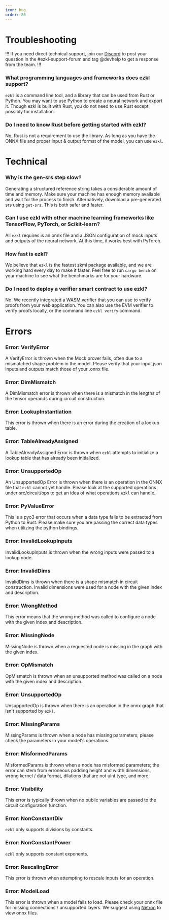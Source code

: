 ```yaml
---
icon: bug
order: 86
---
```


# Troubleshooting

!!!
If you need direct technical support, join our [Discord](https://discord.gg/7DBezSCa) to post your question in the #ezkl-support-forum and tag @devhelp to get a response from the team.
!!!

### What programming languages and frameworks does ezkl support?

`ezkl` is a command line tool, and a library that can be used from Rust or Python. You may want to use Python to create a neural network and export it. Though ezkl is built with Rust, you do not need to use Rust except possibly for installation.

### Do I need to know Rust before getting started with ezkl?

No, Rust is not a requirement to use the library. As long as you have the ONNX file and proper input & output format of the model, you can use `ezkl`.

# Technical

### Why is the gen-srs step slow?

Generating a structured reference string takes a considerable amount of time and memory. Make sure your machine has enough memory available and wait for the process to finish. Alternatively, download a pre-generated srs using `get-srs`. This is both safer and faster.

### Can I use ezkl with other machine learning frameworks like TensorFlow, PyTorch, or Scikit-learn?

All `ezkl` requires is an onnx file and a JSON configuration of mock inputs and outputs of the neural network. At this time, it works best with PyTorch.

### How fast is ezkl?

We believe that `ezkl` is the fastest zkml package available, and we are working hard every day to make it faster. Feel free to run `cargo bench` on your machine to see what the benchmarks are for your hardware.

### Do I need to deploy a verifier smart contract to use ezkl?

No. We recently integrated a [WASM verifier](https://github.com/zkonduit/ezkl/pull/219) that you can use to verify proofs from your web application. You can also use the EVM verifier to verify proofs locally, or the command line `ezkl verify` command.

# Errors

### Error: VerifyError

A VerifyError is thrown when the Mock prover fails, often due to a mismatched shape problem in the model. Please verify that your input.json inputs and outputs match those of your .onnx file.

### Error: DimMismatch

A DimMismatch error is thrown when there is a mismatch in the lengths of the tensor operands during circuit construction.

### Error: LookupInstantiation

This error is thrown when there is an error during the creation of a lookup table.

### Error: TableAlreadyAssigned

A TableAlreadyAssigned Error is thrown when `ezkl` attempts to initialize a lookup table that has already been initialized.

### Error: UnsupportedOp

An UnsupportedOp Error is thrown when there is an operation in the ONNX file that `ezkl` cannot yet handle. Please look at the supported operations under src/circuit/ops to get an idea of what operations `ezkl` can handle.

### Error: PyValueError

This is a pyo3 error that occurs when a data type fails to be extracted from Python to Rust. Please make sure you are passing the correct data types when utilizing the python bindings.

### Error: InvalidLookupInputs

InvalidLookupInputs is thrown when the wrong inputs were passed to a lookup node.

### Error: InvalidDims

InvalidDims is thrown when there is a shape mismatch in circuit construction. Invalid dimensions were used for a node with the given index and description.

### Error: WrongMethod

This error means that the wrong method was called to configure a node with the given index and description.

### Error: MissingNode

MissingNode is thrown when a requested node is missing in the graph with the given index.

### Error: OpMismatch

OpMismatch is thrown when an unsupported method was called on a node with the given index and description.

### Error: UnsupportedOp

UnsupportedOp is thrown when there is an operation in the onnx graph that isn't supported by `ezkl`.

### Error: MissingParams

MissingParams is thrown when a node has missing parameters; please check the parameters in your model's operations.

### Error: MisformedParams

MisformedParams is thrown when a node has misformed parameters; the error can stem from erroneous padding height and width dimensions, wrong kernel / data format, dilations that are not uint type, and more.

### Error: Visibility

This error is typically thrown when no public variables are passed to the circuit configuration function.

### Error: NonConstantDiv

`ezkl` only supports divisions by constants.

### Error: NonConstantPower

`ezkl` only supports constant exponents.

### Error: RescalingError

This error is thrown when attempting to rescale inputs for an operation.

### Error: ModelLoad

This error is thrown when a model fails to load. Please check your onnx file for missing connections / unsupported layers. We suggest using [Netron](https://netron.app/) to view onnx files.
